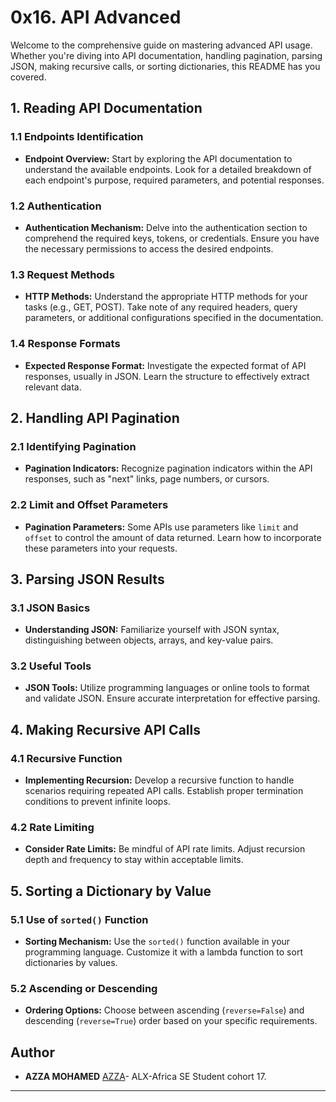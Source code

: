 # 0x16. API Advanced

Welcome to the comprehensive guide on mastering advanced API usage. Whether you're diving into API documentation, handling pagination, parsing JSON, making recursive calls, or sorting dictionaries, this README has you covered.

## 1. Reading API Documentation

### 1.1 Endpoints Identification
- **Endpoint Overview:** Start by exploring the API documentation to understand the available endpoints. Look for a detailed breakdown of each endpoint's purpose, required parameters, and potential responses.

### 1.2 Authentication
- **Authentication Mechanism:** Delve into the authentication section to comprehend the required keys, tokens, or credentials. Ensure you have the necessary permissions to access the desired endpoints.

### 1.3 Request Methods
- **HTTP Methods:** Understand the appropriate HTTP methods for your tasks (e.g., GET, POST). Take note of any required headers, query parameters, or additional configurations specified in the documentation.

### 1.4 Response Formats
- **Expected Response Format:** Investigate the expected format of API responses, usually in JSON. Learn the structure to effectively extract relevant data.

## 2. Handling API Pagination

### 2.1 Identifying Pagination
- **Pagination Indicators:** Recognize pagination indicators within the API responses, such as "next" links, page numbers, or cursors.

### 2.2 Limit and Offset Parameters
- **Pagination Parameters:** Some APIs use parameters like `limit` and `offset` to control the amount of data returned. Learn how to incorporate these parameters into your requests.

## 3. Parsing JSON Results

### 3.1 JSON Basics
- **Understanding JSON:** Familiarize yourself with JSON syntax, distinguishing between objects, arrays, and key-value pairs.

### 3.2 Useful Tools
- **JSON Tools:** Utilize programming languages or online tools to format and validate JSON. Ensure accurate interpretation for effective parsing.

## 4. Making Recursive API Calls

### 4.1 Recursive Function
- **Implementing Recursion:** Develop a recursive function to handle scenarios requiring repeated API calls. Establish proper termination conditions to prevent infinite loops.

### 4.2 Rate Limiting
- **Consider Rate Limits:** Be mindful of API rate limits. Adjust recursion depth and frequency to stay within acceptable limits.

## 5. Sorting a Dictionary by Value

### 5.1 Use of `sorted()` Function
- **Sorting Mechanism:** Use the `sorted()` function available in your programming language. Customize it with a lambda function to sort dictionaries by values.

### 5.2 Ascending or Descending
- **Ordering Options:** Choose between ascending (`reverse=False`) and descending (`reverse=True`) order based on your specific requirements.


## Author
* **AZZA MOHAMED** [AZZA](https://github.com/medazza)- ALX-Africa SE Student cohort 17.

---